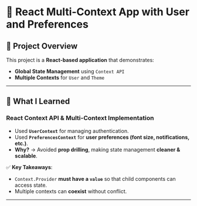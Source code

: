 # 📝 React Multi-Context App with User and Preferences

## 📌 Project Overview
This project is a **React-based application** that demonstrates:
- **Global State Management** using `Context API`
- **Multiple Contexts** for `User` and `Theme`

---

## 🚀 **What I Learned**

### **React Context API & Multi-Context Implementation**
- Used **`UserContext`** for managing authentication.
- Used **`PreferencesContext`** for **user preferences (font size, notifications, etc.)**.
- **Why?** → Avoided **prop drilling**, making state management **cleaner & scalable**.

✅ **Key Takeaways**:
- `Context.Provider` **must have a `value`** so that child components can access state.
- Multiple contexts can **coexist** without conflict.

---


